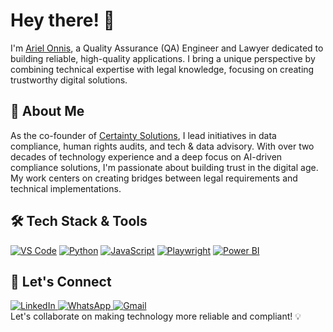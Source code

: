 <!DOCTYPE html>
<html lang="en">
<head>
    <meta charset="UTF-8">
    <meta name="viewport" content="width=device-width, initial-scale=1.0">
    <title>Ariel Onnis - Personal Bio</title>
    <style>
        :root {
            --primary-color: #1e2a47;
            --secondary-color: #2ea043;
            --text-color: #555;
            --bg-color: #f4f7f6;
            --card-bg: #ffffff;
        }

   body {
            font-family: -apple-system, BlinkMacSystemFont, 'Segoe UI', Roboto, Oxygen, Ubuntu, Cantarell, sans-serif;
            line-height: 1.8;
            margin: 0;
            padding: 20px;
            background-color: var(--bg-color);
            color: var(--text-color);
        }

 .container {
            max-width: 800px;
            margin: 0 auto;
            padding: 40px;
            background: var(--card-bg);
            border-radius: 12px;
            box-shadow: 0 4px 20px rgba(0, 0, 0, 0.08);
        }

   h1, h2 {
            color: var(--primary-color);
            border-bottom: 2px solid var(--secondary-color);
            padding-bottom: 8px;
            margin-top: 30px;
        }

   h1 {
            font-size: 2.5em;
            margin-bottom: 20px;
        }

   h2 {
            font-size: 1.8em;
            margin-top: 40px;
        }

   p {
            font-size: 1.1em;
            margin-bottom: 20px;
        }

   .highlight {
            color: var(--secondary-color);
            font-weight: 600;
        }

   .social-links, .tools {
          display: flex;
            gap: 20px;
            flex-wrap: wrap;
            justify-content: flex-start;
            margin: 25px 0;
            padding: 15px 0;
        }

   .social-links a, .tools a {
            display: flex;
            align-items: center;
            text-decoration: none;
            color: var(--text-color);
            transition: transform 0.3s ease, filter 0.3s ease;
        }

   .social-links img, .tools img {
            width: 40px;
            height: 40px;
            transition: transform 0.3s ease;
            filter: grayscale(20%);
        }

   .social-links a:hover img, .tools a:hover img {
            transform: translateY(-5px);
            filter: grayscale(0%);
        }

   .tools img {
            width: 45px;
            height: 45px;
        }

   .footer {
            text-align: center;
            margin-top: 40px;
            padding-top: 20px;
            border-top: 1px solid #eee;
            font-size: 1.2em;
        }
        @media (max-width: 600px) {
            .container {
                padding: 20px;
            }
        
   .social-links, .tools {
                justify-content: center;
            }
        }
    </style>
</head>
<body>
    <div class="container">
        <h1>Hey there! 👋</h1>
        <p>I'm <a href="https://www.linkedin.com/in/onnis/" target="_blank">Ariel Onnis</a>, a Quality Assurance (QA) Engineer and Lawyer dedicated to building reliable, high-quality applications. I bring a unique perspective by combining technical expertise with legal knowledge, focusing on creating trustworthy digital solutions.</p>
   <h2>🚀 About Me</h2>
        <p>As the co-founder of <a href="https://www.certainty.solutions" target="_blank">Certainty Solutions</a>, I lead initiatives in data compliance, human rights audits, and tech & data advisory. With over two decades of technology experience and a deep focus on AI-driven compliance solutions, I'm passionate about building trust in the digital age. My work centers on creating bridges between legal requirements and technical implementations.</p>

   <h2>🛠️ Tech Stack & Tools</h2>
        <div class="tools">
            <a href="#" title="VS Code"><img src="https://upload.wikimedia.org/wikipedia/commons/9/9a/Visual_Studio_Code_1.35_icon.svg" alt="VS Code"></a>
            <a href="#" title="Python"><img src="https://upload.wikimedia.org/wikipedia/commons/c/c3/Python-logo-notext.svg" alt="Python"></a>
            <a href="#" title="JavaScript"><img src="https://upload.wikimedia.org/wikipedia/commons/6/6a/JavaScript-logo.png" alt="JavaScript"></a>
            <a href="#" title="Playwright"><img src="https://playwright.dev/img/playwright-logo.svg" alt="Playwright"></a>
            <a href="#" title="Power BI"><img src="https://upload.wikimedia.org/wikipedia/commons/c/cf/New_Power_BI_Logo.svg" alt="Power BI"></a>
        </div>

   <h2>🤝 Let's Connect</h2>
        <div class="social-links">
            <a href="https://www.linkedin.com/in/onnis/" target="_blank" title="LinkedIn">
                <img src="https://content.linkedin.com/content/dam/me/business/en-us/amp/brand-site/v2/bg/LI-Bug.svg.original.svg" alt="LinkedIn">
            </a>
            <a href="https://wa.me/+541161179711" target="_blank" title="WhatsApp">
                <img src="https://upload.wikimedia.org/wikipedia/commons/6/6b/WhatsApp.svg" alt="WhatsApp">
            </a>
            <a href="mailto:arielonnis@gmail.com" target="_blank" title="Email">
                <img src="https://upload.wikimedia.org/wikipedia/commons/7/7e/Gmail_icon_%282020%29.svg" alt="Gmail">
            </a>
        </div>

   <div class="footer">
            Let's collaborate on making technology more reliable and compliant! 💡
        </div>
    </div>
</body>
</html>
